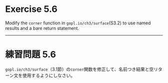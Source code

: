 # Exercise 5.6
Modify the `corner` function in `gopl.io/ch3/surface`(S3.2) to use named results and a bare return statement.

---
# 練習問題 5.6
`gopl.io/ch3/surface`（3.1節）の`corner`関数を修正して、名前つき結果と空リターン文を使用するようにしなさい。
